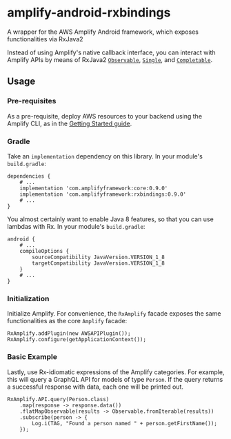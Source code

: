 # amplify-android-rxbindings
A wrapper for the AWS Amplify Android framework, which exposes
functionalities via RxJava2

Instead of using Amplify's native callback interface, you can interact
with Amplify APIs by means of RxJava2
[`Observable`](http://reactivex.io/RxJava/javadoc/io/reactivex/Observable.html),
[`Single`](http://reactivex.io/RxJava/javadoc/io/reactivex/Single.html), and
[`Completable`](http://reactivex.io/RxJava/javadoc/io/reactivex/Completable.html).

## Usage

### Pre-requisites

As a pre-requisite, deploy AWS resources to your backend using the
Amplify CLI, as in the [Getting
Started guide](https://aws-amplify.github.io/docs/android/start).


### Gradle
Take an `implementation` dependency on this library. In your module's
`build.gradle`:
```
dependencies {
    # ...
    implementation 'com.amplifyframework:core:0.9.0'
    implementation 'com.amplifyframework:rxbindings:0.9.0'
    # ...
}
```

You almost certainly want to enable Java 8 features, so that you can use
lambdas with Rx. In your module's `build.gradle`:

```
android {
    # ...
    compileOptions {
        sourceCompatibility JavaVersion.VERSION_1_8
        targetCompatibility JavaVersion.VERSION_1_8
    }
    # ...
}
```

### Initialization
Initialize Amplify. For convenience, the `RxAmplify` facade exposes the
same functionalities as the core `Amplify` facade:

```
RxAmplify.addPlugin(new AWSAPIPlugin());
RxAmplify.configure(getApplicationContext());
```

### Basic Example
Lastly, use Rx-idiomatic expressions of the Amplify categories. For
example, this will query a GraphQL API for models of type `Person`. If
the query returns a successful response with data, each one will be
printed out.

```
RxAmplify.API.query(Person.class)
    .map(response -> response.data())
    .flatMapObservable(results -> Observable.fromIterable(results))
    .subscribe(person -> {
        Log.i(TAG, "Found a person named " + person.getFirstName());
    });
```

